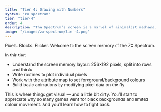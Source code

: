 ```yaml
---
title: "Tier 4: Drawing with Numbers"
system: "zx-spectrum"
tier: "tier-4"
order: 4
description: "The Spectrum’s screen is a marvel of minimalist madness. You’ll draw, animate, and fight the dreaded attribute clash — all in pure Z80."
image: "/images/zx-spectrum/tier-4.png"
---
```


Pixels. Blocks. Flicker. Welcome to the screen memory of the ZX Spectrum.

In this tier:
- Understand the screen memory layout: 256×192 pixels, split into rows and thirds
- Write routines to plot individual pixels
- Work with the attribute map to set foreground/background colours
- Build basic animations by modifying pixel data on the fly

This is where things get visual — and a little bit dirty. You’ll start to appreciate why so many games went for black backgrounds and limited colour movement. And you’ll learn how to fight back.

